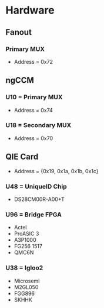 # Hardware

## Fanout

### Primary MUX
* Address = 0x72

## ngCCM

### U10 = Primary MUX
* Address = 0x74

### U18 = Secondary MUX
* Address = 0x70

## QIE Card
* Address = {0x19, 0x1a, 0x1b, 0x1c}

### U48 = UniqueID Chip
* DS28CM00R-A00+T

### U96 = Bridge FPGA
* Actel
* ProASIC 3
* A3P1000
* FG256 1517
* QMC6N

### U38 = Igloo2
* Microsemi
* M2GL050
* FGG896
* SKHHK

